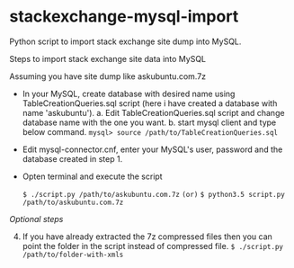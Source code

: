 # stackexchange-mysql-import
Python script to import stack exchange site dump into MySQL.

Steps to import stack exchange site data into MySQL

Assuming you have site dump like askubuntu.com.7z

* In your MySQL, create database with desired name using TableCreationQueries.sql script (here i have created a database with name 'askubuntu'). 
	a. Edit TableCreationQueries.sql script and change database name with the one you want.
	b. start mysql client and type below command.
		`
		mysql> source /path/to/TableCreationQueries.sql
		`
* Edit mysql-connector.cnf, enter your MySQL's user, password and the database created in step 1.
* Opten terminal and execute the script

	`
	$ ./script.py /path/to/askubuntu.com.7z
	`
	`
	(or)
	`
	`
	$ python3.5 script.py /path/to/askubuntu.com.7z
	`

*Optional steps*

4. If you have already extracted the 7z compressed files then you can point the folder in the script instead of compressed file.
	`
	$ ./script.py /path/to/folder-with-xmls
	`